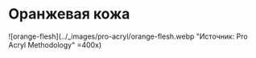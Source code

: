# Оранжевая кожа

![orange-flesh](../_images/pro-acryl/orange-flesh.webp "Источник: Pro Acryl Methodology" =400x)